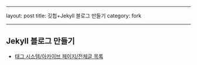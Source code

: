 ---
layout: post
title: 깃헙+Jekyll 블로그 만들기
category: fork
___

## Jekyll 블로그 만들기
- [태그 시스템/아카이브 페이지/전체글 목록](http://halryang.net/tag-and-archive/)
